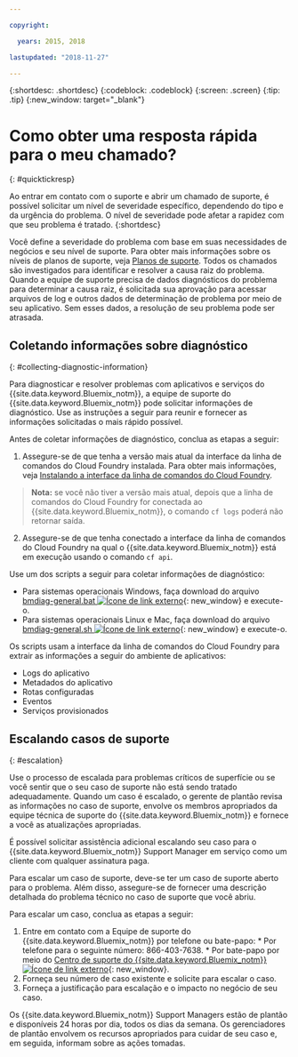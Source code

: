 ```yaml
---

copyright:

  years: 2015, 2018

lastupdated: "2018-11-27"

---
```



{:shortdesc: .shortdesc}
{:codeblock: .codeblock}
{:screen: .screen}
{:tip: .tip}
{:new_window: target="_blank"}


# Como obter uma resposta rápida para o meu chamado?
{: #quicktickresp}

Ao entrar em contato com o suporte e abrir um chamado de suporte, é possível solicitar um nível de severidade específico, dependendo do tipo e da urgência do problema. O nível de severidade pode afetar a rapidez com que seu problema é tratado.
{:shortdesc}

Você define a severidade do problema com base em suas necessidades de negócios e seu nível de suporte. Para obter mais informações sobre os níveis de planos de suporte, veja [Planos de suporte](/docs/get-support/index.html). Todos os chamados são investigados para identificar e resolver a causa raiz do problema. Quando a equipe de suporte precisa de dados diagnósticos do problema para determinar a causa raiz, é solicitada sua aprovação para acessar arquivos de log e outros dados de determinação de problema por meio de seu aplicativo. Sem esses dados, a resolução de seu problema pode ser atrasada.

## Coletando informações sobre diagnóstico
{: #collecting-diagnostic-information}

Para diagnosticar e resolver problemas com aplicativos e serviços do {{site.data.keyword.Bluemix_notm}}, a equipe de suporte do {{site.data.keyword.Bluemix_notm}} pode solicitar informações de diagnóstico. Use as instruções a seguir para reunir e fornecer as informações solicitadas o mais rápido possível.

Antes de coletar informações de diagnóstico, conclua as etapas a seguir:

1. Assegure-se de que tenha a versão mais atual da interface da linha de comandos do Cloud Foundry instalada. Para obter mais informações, veja [Instalando a interface da linha de comandos do Cloud Foundry](/docs/starters/install_cli.html).
>**Nota:** se você não tiver a versão mais atual, depois que a linha de comandos do Cloud Foundry for conectada ao {{site.data.keyword.Bluemix_notm}}, o comando `cf logs` poderá não retornar saída.
2. Assegure-se de que tenha conectado a interface da linha de comandos do Cloud Foundry na qual o {{site.data.keyword.Bluemix_notm}} está em execução usando o comando `cf api`.

Use um dos scripts a seguir para coletar informações de diagnóstico:

  * Para sistemas operacionais Windows, faça download do arquivo [bmdiag-general.bat ![Ícone de link externo](../icons/launch-glyph.svg "Ícone de link externo")](http://bluemix-mustgather.mybluemix.net/mustgather/general/bmdiag-general.bat){: new_window} e execute-o.
  * Para sistemas operacionais Linux e Mac, faça download do arquivo [bmdiag-general.sh ![Ícone de link externo](../icons/launch-glyph.svg "Ícone de link externo")](http://bluemix-mustgather.mybluemix.net/mustgather/general/bmdiag-general.sh){: new_window} e execute-o.

Os scripts usam a interface da linha de comandos do Cloud Foundry para extrair as informações a seguir do ambiente de aplicativos:
  * Logs do aplicativo
  * Metadados do aplicativo
  * Rotas configuradas
  * Eventos
  * Serviços provisionados

## Escalando casos de suporte
{: #escalation}

Use o processo de escalada para problemas críticos de superfície ou se você sentir que o seu caso de suporte não está sendo tratado adequadamente. Quando um caso é escalado, o gerente de plantão revisa as informações no caso de suporte, envolve os membros apropriados da equipe técnica de suporte do {{site.data.keyword.Bluemix_notm}} e fornece a você as atualizações apropriadas.

É possível solicitar assistência adicional escalando seu caso para o {{site.data.keyword.Bluemix_notm}} Support Manager em serviço como um cliente com qualquer assinatura paga. 

Para escalar um caso de suporte, deve-se ter um caso de suporte aberto para o problema. Além disso, assegure-se de fornecer uma descrição detalhada do problema técnico no caso de suporte que você abriu.

 Para escalar um caso, conclua as etapas a seguir:

  1. Entre em contato com a Equipe de suporte do {{site.data.keyword.Bluemix_notm}} por telefone ou bate-papo:
    * Por telefone para o seguinte número: 866-403-7638.
    * Por bate-papo por meio do [Centro de suporte do {{site.data.keyword.Bluemix_notm}} ![Ícone de link externo](../icons/launch-glyph.svg "Ícone de link externo")](https://console.bluemix.net/unifiedsupport/supportcenter){: new_window}.
  2. Forneça seu número de caso existente e solicite para escalar o caso.
  3. Forneça a justificação para escalação e o impacto no negócio de seu caso.

Os {{site.data.keyword.Bluemix_notm}} Support Managers estão de plantão e disponíveis 24 horas por dia, todos os dias da semana. Os gerenciadores de plantão envolvem os recursos apropriados para cuidar de seu caso e, em seguida, informam sobre as ações tomadas.
